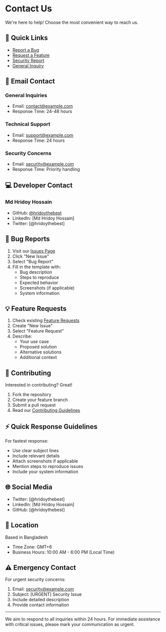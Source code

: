 # Contact Us

We're here to help! Choose the most convenient way to reach us.

## 🌟 Quick Links

- [Report a Bug](https://github.com/hridoythebest/ai-password-generator/issues)
- [Request a Feature](https://github.com/hridoythebest/ai-password-generator/issues)
- [Security Report](mailto:security@example.com)
- [General Inquiry](mailto:contact@example.com)

## 📧 Email Contact

### General Inquiries
- Email: contact@example.com
- Response Time: 24-48 hours

### Technical Support
- Email: support@example.com
- Response Time: 24 hours

### Security Concerns
- Email: security@example.com
- Response Time: Priority handling

## 💻 Developer Contact

### Md Hridoy Hossain
- GitHub: [@hridoythebest](https://github.com/hridoythebest)
- LinkedIn: [Md Hridoy Hossain]
- Twitter: [@hridoythebest]

## 🐛 Bug Reports

1. Visit our [Issues Page](https://github.com/hridoythebest/ai-password-generator/issues)
2. Click "New Issue"
3. Select "Bug Report"
4. Fill in the template with:
   - Bug description
   - Steps to reproduce
   - Expected behavior
   - Screenshots (if applicable)
   - System information

## 💡 Feature Requests

1. Check existing [Feature Requests](https://github.com/hridoythebest/ai-password-generator/issues)
2. Create "New Issue"
3. Select "Feature Request"
4. Describe:
   - Your use case
   - Proposed solution
   - Alternative solutions
   - Additional context

## 🤝 Contributing

Interested in contributing? Great!
1. Fork the repository
2. Create your feature branch
3. Submit a pull request
4. Read our [Contributing Guidelines](CONTRIBUTING.md)

## ⚡ Quick Response Guidelines

For fastest response:
- Use clear subject lines
- Include relevant details
- Attach screenshots if applicable
- Mention steps to reproduce issues
- Include your system information

## 🌐 Social Media

- Twitter: [@hridoythebest]
- LinkedIn: [Md Hridoy Hossain]
- GitHub: [@hridoythebest]

## 📍 Location

Based in Bangladesh
- Time Zone: GMT+6
- Business Hours: 10:00 AM - 6:00 PM (Local Time)

## ⚠️ Emergency Contact

For urgent security concerns:
1. Email: security@example.com
2. Subject: [URGENT] Security Issue
3. Include detailed description
4. Provide contact information

---

We aim to respond to all inquiries within 24 hours. For immediate assistance with critical issues, please mark your communication as urgent.
